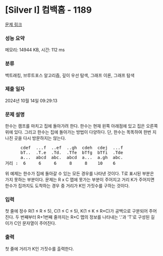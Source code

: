 # [Silver I] 컴백홈 - 1189 

[문제 링크](https://www.acmicpc.net/problem/1189) 

### 성능 요약

메모리: 14944 KB, 시간: 112 ms

### 분류

백트래킹, 브루트포스 알고리즘, 깊이 우선 탐색, 그래프 이론, 그래프 탐색

### 제출 일자

2024년 10월 14일 09:29:13

### 문제 설명

<p>한수는 캠프를 마치고 집에 돌아가려 한다. 한수는 현재 왼쪽 아래점에 있고 집은 오른쪽 위에 있다. 그리고 한수는 집에 돌아가는 방법이 다양하다. 단, 한수는 똑똑하여 한번 지나친 곳을 다시 방문하지는 않는다.</p>

<pre>      cdef  ...f  ..ef  ..gh  cdeh  cdej  ...f 
      bT..  .T.e  .Td.  .Tfe  bTfg  bTfi  .Tde 
      a...  abcd  abc.  abcd  a...  a.gh  abc. 
거리 :  6     6     6     8     8    10    6</pre>

<p>위 예제는 한수가 집에 돌아갈 수 있는 모든 경우를 나타낸 것이다. T로 표시된 부분은 가지 못하는 부분이다. 문제는 R x C 맵에 못가는 부분이 주어지고 거리 K가 주어지면 한수가 집까지도 도착하는 경우 중 거리가 K인 가짓수를 구하는 것이다.</p>

### 입력 

 <p>첫 줄에 정수 R(1 ≤ R ≤ 5), C(1 ≤ C ≤ 5), K(1 ≤ K ≤ R×C)가 공백으로 구분되어 주어진다. 두 번째부터 R+1번째 줄까지는 R×C 맵의 정보를 나타내는 '.'과 'T'로 구성된 길이가 C인 문자열이 주어진다.</p>

### 출력 

 <p>첫 줄에 거리가 K인 가짓수를 출력한다.</p>

